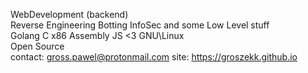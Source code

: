 WebDevelopment (backend)  
Reverse Engineering Botting InfoSec and some Low Level stuff  
Golang C x86 Assembly JS <3
GNU\Linux  
Open Source  
contact: gross.pawel@protonmail.com
site: https://groszekk.github.io
